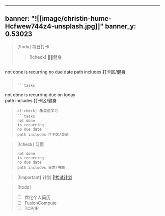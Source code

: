 
---
banner: "![[image/christin-hume-Hcfwew744z4-unsplash.jpg]]"
banner_y: 0.53023
---

>[!todo] 每日打卡
>>[!check] 🏃‍♂️健身
>>
>```tasks
not done
is recurring
no due date
path includes 打卡区/健身 
>```
>
>```tasks
not done
is recurring
due on today  
path includes 打卡区/健身 
>```
>>[!check] 📚英语学习
>```tasks
>not done
>is recurring
>no due date
>path includes 打卡区/英语
>```

> [!check] 习惯
> ```tasks
>not done
>is recurring
>no due date
>path includes 日常/书籍
>```

> [!important] 计划
> 🚀[考试计划](计划/考试计划.md)
> 

> [!todo] 
> - [ ] 优化个人简历
> - [ ] FusionCompute
> - [ ] TCP/IP





